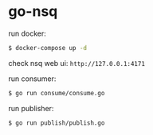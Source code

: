 # go-nsq

run docker:
```bash
$ docker-compose up -d
```

check nsq web ui: `http://127.0.0.1:4171`

run consumer:
```bash
$ go run consume/consume.go
```

run publisher:
```bash
$ go run publish/publish.go
```
